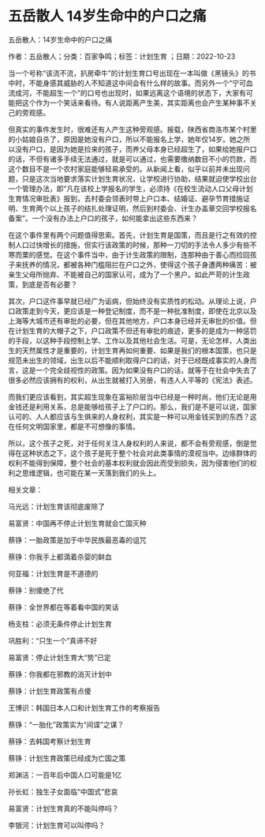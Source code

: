 # 五岳散人  14岁生命中的户口之痛

五岳散人：14岁生命中的户口之痛

作者：五岳散人；分类：百家争鸣；标签：计划生育 ；日期：2022-10-23

当一个号称“该流不流，扒房牵牛”的计划生育口号出现在一本叫做《黑镜头》的书中时，不能身感其威胁的人不知道这中间会有什么样的故事。而另外一个“宁可血流成河，不能超生一个”的口号也出现时，如果远离这个语境的状态下，大家有可能把这个作为一个笑话来看待。有人说距离产生美，其实距离也会产生某种事不关己的旁观感。

但真实的事件发生时，很难还有人产生这种旁观感。报载，陕西省商洛市某个村里的小姑娘自杀了，原因是她没有户口，所以不能报名上学，她年仅14岁。她之所以没有户口，是因为她是捡来的孩子，而养父母本身已经超生了，如果给她报户口的话，不但有诸多手续无法通过，就是可以通过，也需要缴纳数目不小的罚款，而这个数目不是一个农村家庭能够轻易承受的。从新闻上看，似乎以前并未出现问题，只是这次当地要求落实计划生育状况，让学校进行协助，结果就迫使学校出台一个管理办法，即“凡在该校上学报名的学生，必须持《在校生流动人口父母计划生育情况审批表》报到，去村委会领表时带上户口本、结婚证、避孕节育措施证明、生育两个以上孩子的结扎处理证明，然后到村委会、计生办盖章交回学校报名备案”。一个没有办法上户口的孩子，如何能拿出这些东西来？

在这个事件里有两个问题值得思索。首先，计划生育是国策，而且是行之有效的控制人口过快增长的措施，但实行该政策的时候，那种一刀切的手法令人多少有些不寒而栗的感觉。在这个事件当中，由于计生政策的限制，连那种由于善心而捡回孩子来抚养的情况，都被各种门槛阻拦在户口之外，使得这个孩子身遭两种痛苦：被亲生父母所抛弃、不能被自己的国家认可，成为了一个黑户。如此严苛的计生政策，到底是否有必要？

其次，户口这件事早就已经广为诟病，但始终没有实质性的松动。从理论上说，户口政策走到今天，更应该是一种登记制度，而不是一种批准制度，即使在北京以及上海等大城市还有审批的必要，但在其他地方，户口本身已经并无审批的价值。但在计划生育的大帽子之下，户口政策不但还有审批的痕迹，更多的是成为一种惩罚的手段，以这种手段控制上学、工作以及其他社会生活。可是，无论怎样，人类出生的天然属性才是重要的，计划生育再如何重要、如果是我们的根本国策，也只是规范未出生的领域，出生以后不能顺利取得户口的话，对于已经既成事实的人身而言，这是一个完全歧视性的政策。因为如果没有户口的话，就等于在社会中失去了很多必然应该拥有的权利，从出生就被打入另册，有违人人平等的《宪法》表述。

而我们更应该看到，其实超生现象在富裕阶层当中已经是一种时尚，他们无论是用金钱还是利用关系，总是能够给孩子上了户口的。那么，我们是不是可以说，国家认可的、人人都应该与生俱来的人身权利，其实是一种可以用金钱买到的东西？这在任何文明国家里，都是不可想像的事情。

所以，这个孩子之死，对于任何关注人身权利的人来说，都不会有旁观感，倒是觉得在这种状态之下，这个孩子是死于整个社会对此类事情的漠视当中。边缘群体的权利不能得到保障，整个社会的基本权利就会因此而受到损失，因为侵害他们的权利之思维逻辑，也可能在某一天落到我们的头上。



相关文章：

马光远：计划生育该彻底废除了

易富贤：中国再不停止计划生育就会亡国灭种

蔡铮：一胎政策是加于中华民族最恶毒的诅咒

蔡铮：你我手上都滴着杀婴的鲜血

何亚福：计划生育是不道德的

蔡铮：别傻绝了代

蔡铮：全世界都在等着看中国的笑话

杨支柱：必须无条件停止计划生育

巩胜利：“只生一个”真谛不好

易富贤：停止计划生育大“势”已定

蔡铮：你我都在邪教的消灭计划中

蔡铮：计划生育政策有点傻

王博识：韩国日本人口和计划生育工作的考察报告

蔡铮：“一胎化”政策实为“间谍”之谋？

蔡铮：去韩国考察计划生育

蔡铮：计划生育政策已经成为亡国之策

郑渊洁：一百年后中国人口可能是1亿

孙长虹：独生子女面临“中国式”悲哀

易富贤：计划生育真的不能叫停吗？

李银河：计划生育可以叫停吗？
